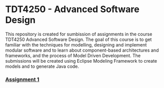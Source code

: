 # TDT4250 - Advanced Software Design
This repository is created for sumbission of assignments in the course TDT4250 Advanced Software Design. The goal of this course is to get familiar with the techniques for modelling, designing and implement modular software and to learn about component-based architectures and frameworks, and the process of  Model Driven Development. The submissions will be created using Eclipse Modeling Framework to create models and to generate Java code. 

### [Assignment 1](https://github.com/Havfar/TDT4250/tree/master/tdt4250.Assignment1)
